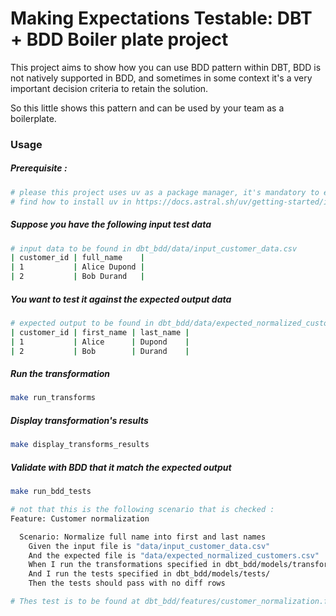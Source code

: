 # Making Expectations Testable: DBT + BDD Boiler plate project

This project aims to show how you can use BDD pattern within DBT, BDD is not natively 
supported in BDD, and sometimes in some context it's a very important 
decision criteria to retain the solution.

So this little shows this pattern and can be used by your team as a boilerplate.


### Usage 

##### Prerequisite :
```bash 
# please this project uses uv as a package manager, it's mandatory to exec the next commands
# find how to install uv in https://docs.astral.sh/uv/getting-started/installation/

```


##### Suppose you have the following input test data 


```bash
# input data to be found in dbt_bdd/data/input_customer_data.csv
| customer_id | full_name    |
| 1           | Alice Dupond |
| 2           | Bob Durand   |
```

##### You want to test it against the expected output data


```bash
# expected output to be found in dbt_bdd/data/expected_normalized_customers.csv
| customer_id | first_name | last_name |
| 1           | Alice      | Dupond    |
| 2           | Bob        | Durand    |
```

##### Run the transformation 

```bash 
make run_transforms
```

##### Display transformation's results

```bash 
make display_transforms_results
```

##### Validate with BDD that it match the expected output

```bash 
make run_bdd_tests

# not that this is the following scenario that is checked : 
Feature: Customer normalization

  Scenario: Normalize full name into first and last names
    Given the input file is "data/input_customer_data.csv"
    And the expected file is "data/expected_normalized_customers.csv"
    When I run the transformations specified in dbt_bdd/models/transforms/
    And I run the tests specified in dbt_bdd/models/tests/
    Then the tests should pass with no diff rows

# Thes test is to be found at dbt_bdd/features/customer_normalization.feature
```